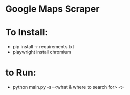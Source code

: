 # Google Maps Scraper

# To Install:
- pip install -r requirements.txt
- playwright install chromium

# to Run:
- python main.py -s=<what & where to search for> -t=<how many results>

